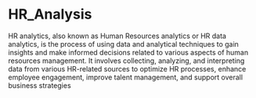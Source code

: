 # HR_Analysis
HR analytics, also known as Human Resources analytics or HR data analytics, is the process of using data and analytical techniques to gain insights and make informed decisions related to various aspects of human resources management. It involves collecting, analyzing, and interpreting data from various HR-related sources to optimize HR processes, enhance employee engagement, improve talent management, and support overall business strategies
